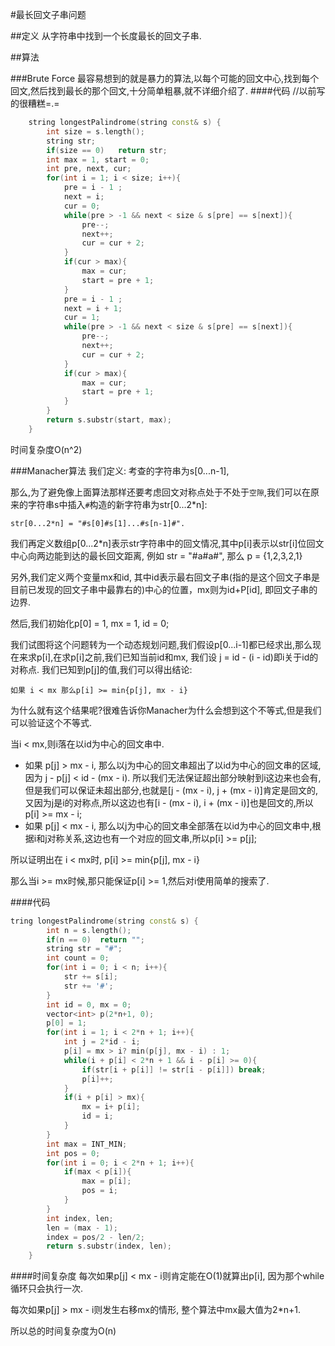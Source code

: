#最长回文子串问题

##定义
	从字符串中找到一个长度最长的回文子串.

##算法

###Brute Force
最容易想到的就是暴力的算法,以每个可能的回文中心,找到每个回文,然后找到最长的那个回文,十分简单粗暴,就不详细介绍了.
####代码
//以前写的很糟糕=.=
```C++
	string longestPalindrome(string const& s) {
		int size = s.length();
		string str;
		if(size == 0)	return str;
		int max = 1, start = 0;
		int pre, next, cur;
		for(int i = 1; i < size; i++){
			pre = i - 1 ;
			next = i;
			cur = 0;
			while(pre > -1 && next < size & s[pre] == s[next]){
				pre--;
				next++;
				cur = cur + 2;
			}
			if(cur > max){
				max = cur;
				start = pre + 1;
			}
			pre = i - 1 ;
			next = i + 1;
			cur = 1;
			while(pre > -1 && next < size & s[pre] == s[next]){
				pre--;
				next++;
				cur = cur + 2;
			}
			if(cur > max){
				max = cur;
				start = pre + 1;
			}
		}
		return s.substr(start, max);
    }
```
时间复杂度O(n^2)

###Manacher算法
我们定义: 考查的字符串为s[0...n-1],

 那么,为了避免像上面算法那样还要考虑回文对称点处于不处于`空隙`,我们可以在原来的字符串s中插入`#`构造的新字符串为str[0...2*n]:

	str[0...2*n] = "#s[0]#s[1]...#s[n-1]#".

我们再定义数组p[0...2*n]表示str字符串中的回文情况,其中p[i]表示以str[i]位回文中心向两边能到达的最长回文距离, 例如 str = "#a#a#", 那么 p = {1,2,3,2,1}

另外,我们定义两个变量mx和id, 其中id表示最右回文子串(指的是这个回文子串是目前已发现的回文子串中最靠右的)中心的位置，mx则为id+P[id], 即回文子串的边界.

然后,我们初始化p[0] = 1, mx = 1, id = 0;

我们试图将这个问题转为一个动态规划问题,我们假设p[0...i-1]都已经求出,那么现在来求p[i],在求p[i]之前,我们已知当前id和mx, 我们设 j = id - (i - id)即i关于id的对称点. 我们已知到p[j]的值,我们可以得出结论:

	如果 i < mx 那么p[i] >= min{p[j], mx - i}

为什么就有这个结果呢?很难告诉你Manacher为什么会想到这个不等式,但是我们可以验证这个不等式.

当i < mx,则i落在以id为中心的回文串中.

*	如果 p[j] > mx - i, 那么以j为中心的回文串超出了以id为中心的回文串的区域, 因为 j - p[j] < id - (mx - i). 所以我们无法保证超出部分映射到i这边来也会有,但是我们可以保证未超出部分,也就是[j - (mx - i), j + (mx - i)]肯定是回文的,又因为j是i的对称点,所以这边也有[i - (mx - i), i + (mx - i)]也是回文的,所以p[i] >= mx - i;
*	如果 p[j] < mx - i, 那么以j为中心的回文串全部落在以id为中心的回文串中,根据i和j对称关系,这边也有一个对应的回文串,所以p[i] >= p[j];

所以证明出在 i < mx时, p[i] >= min{p[j], mx - i}

那么当i >= mx时候,那只能保证p[i] >= 1,然后对i使用简单的搜索了.

####代码
```C++
tring longestPalindrome(string const& s) {
		int n = s.length();
		if(n == 0)	return "";
		string str = "#";
		int count = 0;
		for(int i = 0; i < n; i++){
			str += s[i];
			str += '#';
		}
		int id = 0, mx = 0;
		vector<int> p(2*n+1, 0);
		p[0] = 1;
		for(int i = 1; i < 2*n + 1; i++){
			int j = 2*id - i;
			p[i] = mx > i? min(p[j], mx - i) : 1;
			while(i + p[i] < 2*n + 1 && i - p[i] >= 0){
				if(str[i + p[i]] != str[i - p[i]]) break;
				p[i]++;
			}
			if(i + p[i] > mx){
				mx = i+ p[i];
				id = i;
			}
		}
		int max = INT_MIN;
		int pos = 0;
		for(int i = 0; i < 2*n + 1; i++){
			if(max < p[i]){
				max = p[i];
				pos = i;
			}
		}
		int index, len;
		len = (max - 1);
		index = pos/2 - len/2;
		return s.substr(index, len);
	}
```
####时间复杂度
每次如果p[j] < mx - i则肯定能在O(1)就算出p[i], 因为那个while循环只会执行一次.

每次如果p[j] > mx - i则发生右移mx的情形, 整个算法中mx最大值为2*n+1.

所以总的时间复杂度为O(n)
